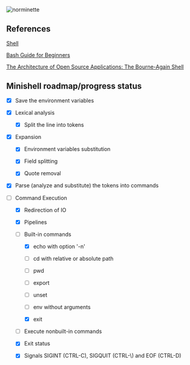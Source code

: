 ## 

![norminette](https://github.com/gbudau/minishell/workflows/norminette/badge.svg)

## References

[Shell](https://pubs.opengroup.org/onlinepubs/9699919799/idx/shell.html)

[Bash Guide for Beginners](https://tldp.org/LDP/Bash-Beginners-Guide/html/index.html)

[The Architecture of Open Source Applications: The Bourne-Again Shell](https://www.aosabook.org/en/bash.html)

## Minishell roadmap/progress status

- [x] Save the environment variables

- [x] Lexical analysis
  
  - [x] Split the line into tokens

- [x] Expansion
  
  - [x] Environment variables substitution
  
  - [x] Field splitting
  
  - [x] Quote removal

- [x] Parse (analyze and substitute) the tokens into commands

- [ ] Command Execution
  
  - [x] Redirection of IO
  
  - [x] Pipelines
  
  - [ ] Built-in commands
    
    - [x] echo with option '-n'
    
    - [ ] cd with relative or absolute path
    
    - [ ] pwd
    
    - [ ] export
    
    - [ ] unset
    
    - [ ] env without arguments
    
    - [x] exit
  
  - [ ] Execute nonbuilt-in commands
  
  - [x] Exit status
  
  - [x] Signals SIGINT (CTRL-C), SIGQUIT \(CTRL-\\\) and EOF \(CTRL-D\)
  
    
